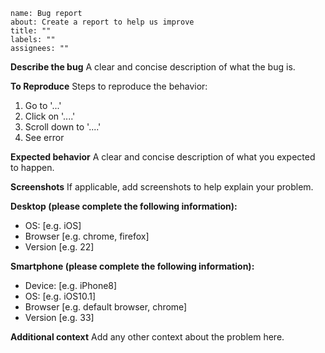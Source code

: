 ```
name: Bug report
about: Create a report to help us improve
title: ""
labels: ""
assignees: ""
```

**Describe the bug**
A clear and concise description of what the bug is.

**To Reproduce**
Steps to reproduce the behavior:

1. Go to '...'
2. Click on '....'
3. Scroll down to '....'
4. See error

**Expected behavior**
A clear and concise description of what you expected to happen.

**Screenshots**
If applicable, add screenshots to help explain your problem.

**Desktop (please complete the following information):**

-   OS: [e.g. iOS]
-   Browser [e.g. chrome, firefox]
-   Version [e.g. 22]

**Smartphone (please complete the following information):**

-   Device: [e.g. iPhone8]
-   OS: [e.g. iOS10.1]
-   Browser [e.g. default browser, chrome]
-   Version [e.g. 33]

**Additional context**
Add any other context about the problem here.
